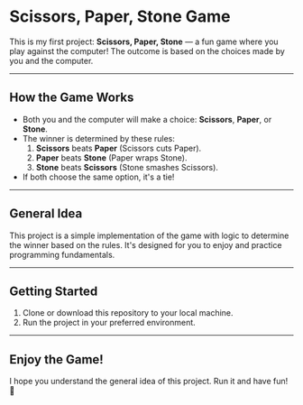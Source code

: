 # **Scissors, Paper, Stone Game**  

This is my first project: **Scissors, Paper, Stone** — a fun game where you play against the computer! The outcome is based on the choices made by you and the computer.

---

## **How the Game Works**  
- Both you and the computer will make a choice: **Scissors**, **Paper**, or **Stone**.  
- The winner is determined by these rules:  
  1. **Scissors** beats **Paper** (Scissors cuts Paper).  
  2. **Paper** beats **Stone** (Paper wraps Stone).  
  3. **Stone** beats **Scissors** (Stone smashes Scissors).  
- If both choose the same option, it's a tie!

---

## **General Idea**  
This project is a simple implementation of the game with logic to determine the winner based on the rules. It's designed for you to enjoy and practice programming fundamentals.

---

## **Getting Started**  
1. Clone or download this repository to your local machine.  
2. Run the project in your preferred environment.  

---

## **Enjoy the Game!**  
I hope you understand the general idea of this project. Run it and have fun! 🎉  

